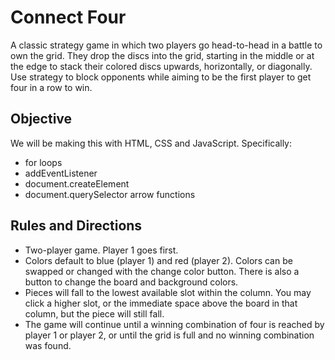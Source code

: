 # Connect Four 

A classic strategy game in which two players go head-to-head in a battle to own the grid.  They drop the discs into the grid, starting in the middle or at the edge to stack their colored discs upwards, horizontally, or diagonally. Use strategy to block opponents while aiming to be the first player to get four in a row to win.

## Objective

We will be making this with HTML, CSS and JavaScript.  Specifically:
* for loops
* addEventListener
* document.createElement
* document.querySelector
arrow functions

## Rules and Directions
* Two-player game.  Player 1 goes first.
* Colors default to blue (player 1) and red (player 2).  Colors can be swapped or changed with the change color button.  There is also a button to change the board and background colors.
* Pieces will fall to the lowest available slot within the column.  You may click a higher slot, or the immediate space above the board in that column, but the piece will still fall.
* The game will continue until a winning combination of four is reached by player 1 or player 2, or until the grid is full and no winning combination was found.